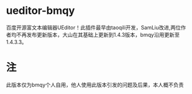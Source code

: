 # ueditor-bmqy
百度开源富文本编辑器UEditor！此插件最早由taoqili开发，SamLiu改进,两位作者均不再发布更新版本，大山在其基础上更新到1.4.3版本，bmqy沿用更新至1.4.3.3。
# 注
此版本仅为bmqy个人自用，他人使用此版本引发的问题及后果，本人概不负责
